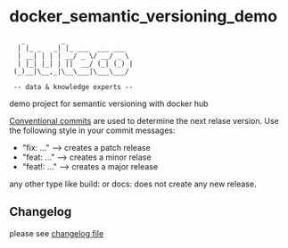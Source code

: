 # docker_semantic_versioning_demo
```
   _         _                 
  | |_ _   _| |_ ___  ___ ___  
  | __| | | | __/ _ \/ __/ _ \ 
  | |_| |_| | ||  __/ (_| (_) |
 (_)__|\__,_|\__\___|\___\___/ 
 
 -- data & knowledge experts --                              
```

demo project for semantic versioning with docker hub

[Conventional commits](https://www.conventionalcommits.org/en/v1.0.0/) are used to determine the next relase version. 
Use the following style in your commit messages: 

- "fix: ..." --> creates a patch release
- "feat: ..." --> creates a minor relase
- "feat!: ..." --> creates a major release

any other type like build: or docs: does not create any new release.

## Changelog
please see [changelog file](CHANGELOG.md)
